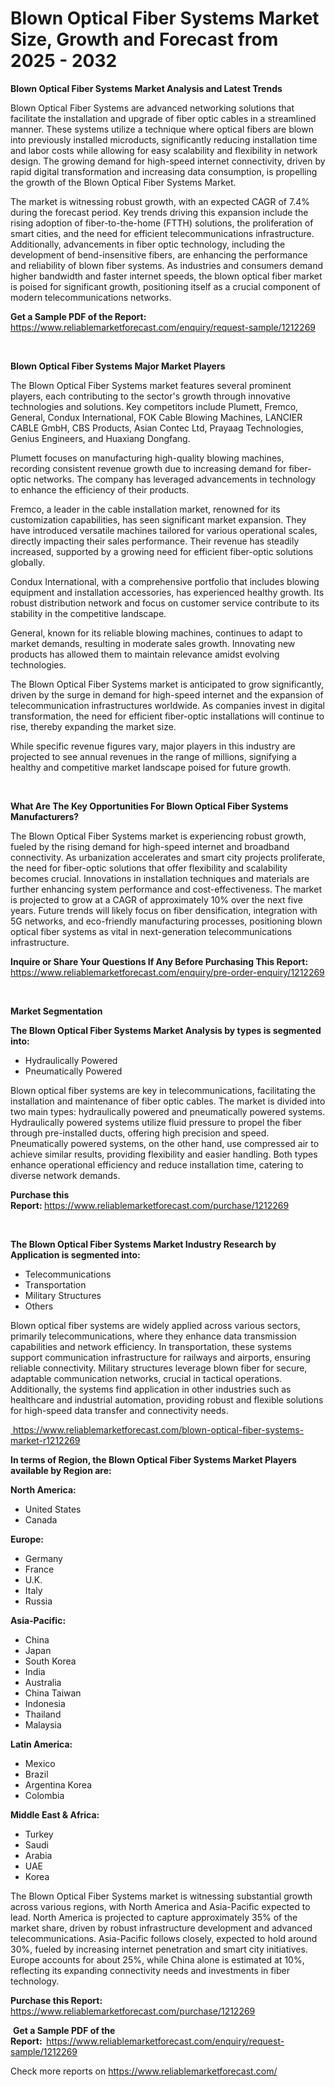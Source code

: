 <p><h1>Blown Optical Fiber Systems Market Size, Growth and Forecast from 2025 - 2032</h1></p><p><strong>Blown Optical Fiber Systems Market Analysis and Latest Trends</strong></p>
<p><p>Blown Optical Fiber Systems are advanced networking solutions that facilitate the installation and upgrade of fiber optic cables in a streamlined manner. These systems utilize a technique where optical fibers are blown into previously installed microducts, significantly reducing installation time and labor costs while allowing for easy scalability and flexibility in network design. The growing demand for high-speed internet connectivity, driven by rapid digital transformation and increasing data consumption, is propelling the growth of the Blown Optical Fiber Systems Market.</p><p>The market is witnessing robust growth, with an expected CAGR of 7.4% during the forecast period. Key trends driving this expansion include the rising adoption of fiber-to-the-home (FTTH) solutions, the proliferation of smart cities, and the need for efficient telecommunications infrastructure. Additionally, advancements in fiber optic technology, including the development of bend-insensitive fibers, are enhancing the performance and reliability of blown fiber systems. As industries and consumers demand higher bandwidth and faster internet speeds, the blown optical fiber market is poised for significant growth, positioning itself as a crucial component of modern telecommunications networks.</p></p>
<p><strong>Get a Sample PDF of the Report:&nbsp;</strong> <a href="https://www.reliablemarketforecast.com/enquiry/request-sample/1212269?utm_campaign=2456&utm_medium=2&utm_source=Github&utm_content=ia&utm_term=24032025&utm_id=blown-optical-fiber-systems">https://www.reliablemarketforecast.com/enquiry/request-sample/1212269</a></p>
<p>&nbsp;</p>
<p><strong>Blown Optical Fiber Systems Major Market Players</strong></p>
<p><p>The Blown Optical Fiber Systems market features several prominent players, each contributing to the sector's growth through innovative technologies and solutions. Key competitors include Plumett, Fremco, General, Condux International, FOK Cable Blowing Machines, LANCIER CABLE GmbH, CBS Products, Asian Contec Ltd, Prayaag Technologies, Genius Engineers, and Huaxiang Dongfang.</p><p>Plumett focuses on manufacturing high-quality blowing machines, recording consistent revenue growth due to increasing demand for fiber-optic networks. The company has leveraged advancements in technology to enhance the efficiency of their products.</p><p>Fremco, a leader in the cable installation market, renowned for its customization capabilities, has seen significant market expansion. They have introduced versatile machines tailored for various operational scales, directly impacting their sales performance. Their revenue has steadily increased, supported by a growing need for efficient fiber-optic solutions globally.</p><p>Condux International, with a comprehensive portfolio that includes blowing equipment and installation accessories, has experienced healthy growth. Its robust distribution network and focus on customer service contribute to its stability in the competitive landscape.</p><p>General, known for its reliable blowing machines, continues to adapt to market demands, resulting in moderate sales growth. Innovating new products has allowed them to maintain relevance amidst evolving technologies.</p><p>The Blown Optical Fiber Systems market is anticipated to grow significantly, driven by the surge in demand for high-speed internet and the expansion of telecommunication infrastructures worldwide. As companies invest in digital transformation, the need for efficient fiber-optic installations will continue to rise, thereby expanding the market size.</p><p>While specific revenue figures vary, major players in this industry are projected to see annual revenues in the range of millions, signifying a healthy and competitive market landscape poised for future growth.</p></p>
<p>&nbsp;</p>
<p><strong>What Are The Key Opportunities For Blown Optical Fiber Systems Manufacturers?</strong></p>
<p><p>The Blown Optical Fiber Systems market is experiencing robust growth, fueled by the rising demand for high-speed internet and broadband connectivity. As urbanization accelerates and smart city projects proliferate, the need for fiber-optic solutions that offer flexibility and scalability becomes crucial. Innovations in installation techniques and materials are further enhancing system performance and cost-effectiveness. The market is projected to grow at a CAGR of approximately 10% over the next five years. Future trends will likely focus on fiber densification, integration with 5G networks, and eco-friendly manufacturing processes, positioning blown optical fiber systems as vital in next-generation telecommunications infrastructure.</p></p>
<p><strong>Inquire or Share Your Questions If Any Before Purchasing This Report:</strong> <a href="https://www.reliablemarketforecast.com/enquiry/pre-order-enquiry/1212269?utm_campaign=2456&utm_medium=2&utm_source=Github&utm_content=ia&utm_term=24032025&utm_id=blown-optical-fiber-systems">https://www.reliablemarketforecast.com/enquiry/pre-order-enquiry/1212269</a></p>
<p>&nbsp;</p>
<p><strong>Market Segmentation</strong></p>
<p><strong>The Blown Optical Fiber Systems Market Analysis by types is segmented into:</strong></p>
<p><ul><li>Hydraulically Powered</li><li>Pneumatically Powered</li></ul></p>
<p><p>Blown optical fiber systems are key in telecommunications, facilitating the installation and maintenance of fiber optic cables. The market is divided into two main types: hydraulically powered and pneumatically powered systems. Hydraulically powered systems utilize fluid pressure to propel the fiber through pre-installed ducts, offering high precision and speed. Pneumatically powered systems, on the other hand, use compressed air to achieve similar results, providing flexibility and easier handling. Both types enhance operational efficiency and reduce installation time, catering to diverse network demands.</p></p>
<p><strong>Purchase this Report:&nbsp;</strong><a href="https://www.reliablemarketforecast.com/purchase/1212269?utm_campaign=2456&utm_medium=2&utm_source=Github&utm_content=ia&utm_term=24032025&utm_id=blown-optical-fiber-systems">https://www.reliablemarketforecast.com/purchase/1212269</a></p>
<p>&nbsp;</p>
<p><strong>The Blown Optical Fiber Systems Market Industry Research by Application is segmented into:</strong></p>
<p><ul><li>Telecommunications</li><li>Transportation</li><li>Military Structures</li><li>Others</li></ul></p>
<p><p>Blown optical fiber systems are widely applied across various sectors, primarily telecommunications, where they enhance data transmission capabilities and network efficiency. In transportation, these systems support communication infrastructure for railways and airports, ensuring reliable connectivity. Military structures leverage blown fiber for secure, adaptable communication networks, crucial in tactical operations. Additionally, the systems find application in other industries such as healthcare and industrial automation, providing robust and flexible solutions for high-speed data transfer and connectivity needs.</p></p>
<p><a href="https://www.reliablemarketforecast.com/blown-optical-fiber-systems-market-r1212269?utm_campaign=2456&utm_medium=2&utm_source=Github&utm_content=ia&utm_term=24032025&utm_id=blown-optical-fiber-systems">&nbsp;https://www.reliablemarketforecast.com/blown-optical-fiber-systems-market-r1212269</a></p>
<p><strong>In terms of Region, the Blown Optical Fiber Systems Market Players available by Region are:</strong></p>
<p>
    <p> <strong> North America: </strong>
        <ul>
            <li>United States</li>
            <li>Canada</li>
        </ul>
        </p> 
    <p> <strong> Europe: </strong>
        <ul>
            <li>Germany</li>
            <li>France</li>
            <li>U.K.</li>
            <li>Italy</li>
            <li>Russia</li>
        </ul>
        </p> 
    <p> <strong> Asia-Pacific: </strong>
        <ul>
            <li>China</li>
            <li>Japan</li>
            <li>South Korea</li>
            <li>India</li>
            <li>Australia</li>
            <li>China Taiwan</li>
            <li>Indonesia</li>
            <li>Thailand</li>
            <li>Malaysia</li>
        </ul>
        </p> 
    <p> <strong> Latin America: </strong>
        <ul>
            <li>Mexico</li>
            <li>Brazil</li>
            <li>Argentina Korea</li>
            <li>Colombia</li>
        </ul>
        </p> 
    <p> <strong> Middle East & Africa: </strong>
        <ul>
            <li>Turkey</li>
            <li>Saudi</li>
            <li>Arabia</li>
            <li>UAE</li>
            <li>Korea</li>
        </ul>
    </p>
    </p>
<p><p>The Blown Optical Fiber Systems market is witnessing substantial growth across various regions, with North America and Asia-Pacific expected to lead. North America is projected to capture approximately 35% of the market share, driven by robust infrastructure development and advanced telecommunications. Asia-Pacific follows closely, expected to hold around 30%, fueled by increasing internet penetration and smart city initiatives. Europe accounts for about 25%, while China alone is estimated at 10%, reflecting its expanding connectivity needs and investments in fiber technology.</p></p>
<p><strong>Purchase this Report: </strong><a href="https://www.reliablemarketforecast.com/purchase/1212269?utm_campaign=2456&utm_medium=2&utm_source=Github&utm_content=ia&utm_term=24032025&utm_id=blown-optical-fiber-systems">https://www.reliablemarketforecast.com/purchase/1212269</a></p>
<p>&nbsp;<strong>Get a Sample PDF of the Report:&nbsp;&nbsp;</strong><a href="https://www.reliablemarketforecast.com/enquiry/request-sample/1212269?utm_campaign=2456&utm_medium=2&utm_source=Github&utm_content=ia&utm_term=24032025&utm_id=blown-optical-fiber-systems">https://www.reliablemarketforecast.com/enquiry/request-sample/1212269</a></p>
<p><strong></strong></p>
<p>Check more reports on <a href="https://www.reliablemarketforecast.com/?utm_campaign=2456&utm_medium=2&utm_source=Github&utm_content=ia&utm_term=24032025&utm_id=blown-optical-fiber-systems">https://www.reliablemarketforecast.com/</a></p>